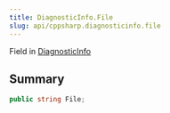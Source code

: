 ```yaml
---
title: DiagnosticInfo.File
slug: api/cppsharp.diagnosticinfo.file
---
```

Field in [DiagnosticInfo](/api/cppsharp/diagnosticinfo)

## Summary



```csharp
public string File;
```

